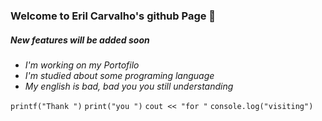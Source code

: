 ### Welcome to Eril Carvalho's github Page 👋

##### _New features will be added soon_

- _I'm working on my Portofilo_
- _I'm studied about some programing language_
- _My english is bad, bad you you still understanding_

`printf("Thank ")`
`print("you ")`
`cout << "for "`
`console.log("visiting")`

<!--
**erilshackle/erilshackle** is a ✨ _special_ ✨ repository because its `README.md` (this file) appears on your GitHub profile.

Here are some ideas to get you started:

- 🔭 I’m currently working on ...
- 🌱 I’m currently learning ...
- 👯 I’m looking to collaborate on ...
- 🤔 I’m looking for help with ...
- 💬 Ask me about ...
- 📫 How to reach me: ...
- 😄 Pronouns: ...
- ⚡ Fun fact: ...
-->
